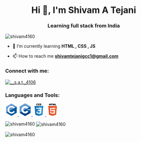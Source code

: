 <h1 align="center">Hi 👋, I'm Shivam A Tejani</h1>
<h3 align="center">Learning full stack from India</h3>

<p align="left"> <img src="https://komarev.com/ghpvc/?username=shivam4160&label=Profile%20views&color=0e75b6&style=flat" alt="shivam4160" /> </p>

- 🌱 I’m currently learning **HTML , CSS , JS**

- 📫 How to reach me **shivamtejanigcc1@gmail.com**

<h3 align="left">Connect with me:</h3>
<p align="left">
<a href="https://instagram.com/__s.a.t._4106" target="blank"><img align="center" src="https://raw.githubusercontent.com/rahuldkjain/github-profile-readme-generator/master/src/images/icons/Social/instagram.svg" alt="__s.a.t._4106" height="30" width="40" /></a>
</p>

<h3 align="left">Languages and Tools:</h3>
<p align="left"> <a href="https://www.cprogramming.com/" target="_blank" rel="noreferrer"> <img src="https://raw.githubusercontent.com/devicons/devicon/master/icons/c/c-original.svg" alt="c" width="40" height="40"/> </a> <a href="https://www.w3schools.com/cpp/" target="_blank" rel="noreferrer"> <img src="https://raw.githubusercontent.com/devicons/devicon/master/icons/cplusplus/cplusplus-original.svg" alt="cplusplus" width="40" height="40"/> </a> <a href="https://www.w3schools.com/css/" target="_blank" rel="noreferrer"> <img src="https://raw.githubusercontent.com/devicons/devicon/master/icons/css3/css3-original-wordmark.svg" alt="css3" width="40" height="40"/> </a> <a href="https://www.w3.org/html/" target="_blank" rel="noreferrer"> <img src="https://raw.githubusercontent.com/devicons/devicon/master/icons/html5/html5-original-wordmark.svg" alt="html5" width="40" height="40"/> </a> </p>

<p><img align="left" src="https://github-readme-stats.vercel.app/api/top-langs?username=shivam4160&show_icons=true&locale=en&layout=compact" alt="shivam4160" /></p>

<p>&nbsp;<img align="center" src="https://github-readme-stats.vercel.app/api?username=shivam4160&show_icons=true&locale=en" alt="shivam4160" /></p>

<p><img align="center" src="https://github.com/Shivam4160" alt="shivam4160" /></p>

